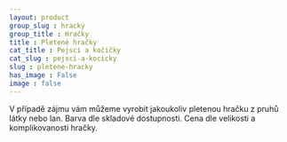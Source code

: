 ```yaml
---
layout: product
group_slug : hracky
group_title : Hračky
title : Pletené hračky
cat_title : Pejsci a kočičky
cat_slug : pejsci-a-kocicky
slug : pletene-hracky
has_image : False
image : false
---
```


V případě zájmu vám můžeme vyrobit jakoukoliv pletenou hračku z pruhů látky nebo lan. Barva dle skladové dostupnosti.  Cena dle velikosti a komplikovanosti hračky.

